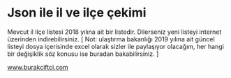 # Json ile il ve ilçe çekimi

Mevcut il ilçe listesi 2018 yılına ait bir listedir. Dilerseniz yeni listeyi internet üzerinden indirebilirsiniz. [ Not: ulaştırma bakanlığı 2019 yılına ait güncel listeyi dosya içerisinde excel olarak sizler ile paylaşıyor olacağım, her hangi bir değişiklik söz konusu ise buradan bakabilirsiniz. ]

www.burakciftci.com
